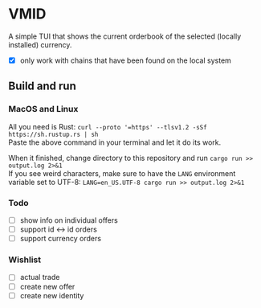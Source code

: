 # VMID

A simple TUI that shows the current orderbook of the selected (locally installed) currency.

- [x] only work with chains that have been found on the local system

## Build and run

### MacOS and Linux

All you need is Rust: `curl --proto '=https' --tlsv1.2 -sSf https://sh.rustup.rs | sh`  
Paste the above command in your terminal and let it do its work.

When it finished, change directory to this repository and run `cargo run >> output.log 2>&1`  
If you see weird characters, make sure to have the `LANG` environment variable set to UTF-8: `LANG=en_US.UTF-8 cargo run >> output.log 2>&1`

### Todo

- [ ] show info on individual offers
- [ ] support id <-> id orders
- [ ] support currency orders

### Wishlist

- [ ] actual trade
- [ ] create new offer
- [ ] create new identity

